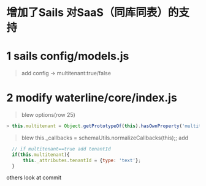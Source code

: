 # 增加了Sails 对SaaS（同库同表）的支持
# 1 sails config/models.js
> add config -> multitenant:true/false

# 2 modify waterline/core/index.js
> blew options(row 25)
```javascript
> this.multitenant = Object.getPrototypeOf(this).hasOwnProperty('multitenant') ? this.multitenant : true;
```

> blew this._callbacks = schemaUtils.normalizeCallbacks(this);; add
```javascript
  // if multitenant==true add tenantId
  if(this.multitenant){
      this._attributes.tenantId = {type: 'text'};
  }
```

others look at commit